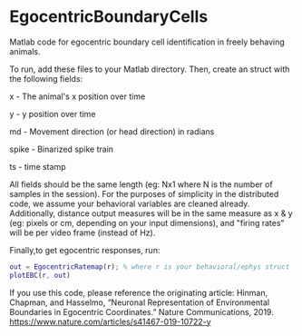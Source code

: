 # EgocentricBoundaryCells
Matlab code for egocentric boundary cell identification in freely behaving animals.

To run, add these files to your Matlab directory. Then, create an struct with the following fields:

x - The animal's x position over time

y - y position over time

md - Movement direction (or head direction) in radians

spike - Binarized spike train 

ts - time stamp

All fields should be the same length (eg: Nx1 where N is the number of samples in the session). For the purposes of simplicity in the distributed code, we assume your behavioral variables are cleaned already. Additionally, distance output measures will be in the same measure as x & y (eg: pixels or cm, depending on your input dimensions), and "firing rates" will be per video frame (instead of Hz). 


Finally,to get egocentric responses, run:
```matlab
out = EgocentricRatemap(r); % where r is your behavioral/ephys struct
plotEBC(r, out)
```

If you use this code, please reference the originating article: Hinman, Chapman, and Hasselmo, “Neuronal Representation of Environmental Boundaries in Egocentric Coordinates.” Nature Communications, 2019. https://www.nature.com/articles/s41467-019-10722-y
